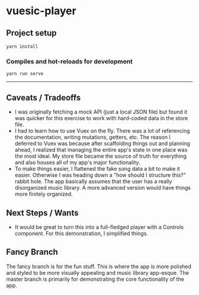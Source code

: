 # vuesic-player

## Project setup

```
yarn install
```

### Compiles and hot-reloads for development

```
yarn run serve
```

---

## Caveats / Tradeoffs

- I was originally fetching a mock API (just a local JSON file) but found it was quicker for this exercise to work with hard-coded data in the store file.
- I had to learn how to use Vuex on the fly. There was a lot of referencing the documentation, writing mutations, getters, etc. The reason I deferred to Vuex was because after scaffolding things out and planning ahead, I realized that managing the entire app's state in one place was the most ideal. My store file became the source of truth for everything and also houses all of my app's major functionality.
- To make things easier, I flattened the fake song data a bit to make it easier. Otherwise I was heading down a "how should I structure this?" rabbit hole. The app basically assumes that the user has a really disorganized music library. A more advanced version would have things more finitely organized.

## Next Steps / Wants

- It would be great to turn this into a full-fledged player with a Controls component. For this demonstration, I simplified things.

## Fancy Branch

The fancy branch is for the fun stuff. This is where the app is more polished and styled to be more visually appealing and music library app-esque. The master branch is primarily for demonstrating the core functionality of the app.

